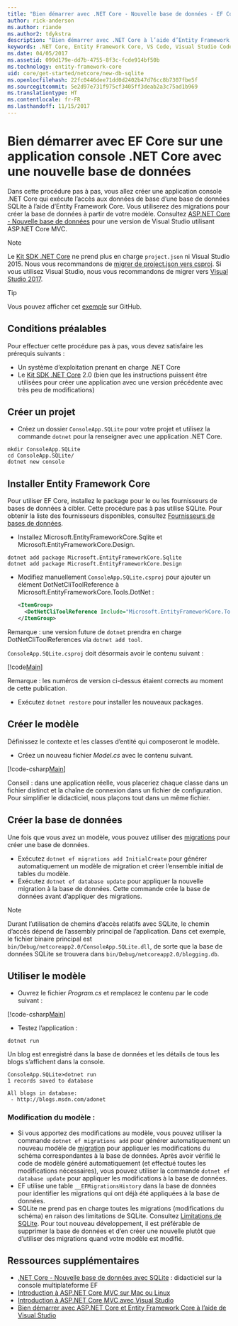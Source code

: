 ```yaml
---
title: "Bien démarrer avec .NET Core - Nouvelle base de données - EF Core"
author: rick-anderson
ms.author: riande
ms.author2: tdykstra
description: "Bien démarrer avec .NET Core à l’aide d’Entity Framework Core"
keywords: .NET Core, Entity Framework Core, VS Code, Visual Studio Code, Mac, Linux
ms.date: 04/05/2017
ms.assetid: 099d179e-dd7b-4755-8f3c-fcde914bf50b
ms.technology: entity-framework-core
uid: core/get-started/netcore/new-db-sqlite
ms.openlocfilehash: 22fc0446dee71dd0d2402b47d76cc8b7307fbe5f
ms.sourcegitcommit: 5e2d97e731f975cf3405ff3deab2a3c75ad1b969
ms.translationtype: HT
ms.contentlocale: fr-FR
ms.lasthandoff: 11/15/2017
---
```

# <a name="getting-started-with-ef-core-on-net-core-console-app-with-a-new-database"></a>Bien démarrer avec EF Core sur une application console .NET Core avec une nouvelle base de données

Dans cette procédure pas à pas, vous allez créer une application console .NET Core qui exécute l’accès aux données de base d’une base de données SQLite à l’aide d’Entity Framework Core. Vous utiliserez des migrations pour créer la base de données à partir de votre modèle. Consultez [ASP.NET Core - Nouvelle base de données](xref:core/get-started/aspnetcore/new-db) pour une version de Visual Studio utilisant ASP.NET Core MVC.

> [!NOTE]  
> Le [Kit SDK .NET Core](https://www.microsoft.com/net/download/core) ne prend plus en charge `project.json` ni Visual Studio 2015. Nous vous recommandons de [migrer de project.json vers csproj](https://docs.microsoft.com/dotnet/articles/core/migration/). Si vous utilisez Visual Studio, nous vous recommandons de migrer vers [Visual Studio 2017](https://www.visualstudio.com/downloads/).

> [!TIP]  
> Vous pouvez afficher cet [exemple](https://github.com/aspnet/EntityFramework.Docs/tree/master/samples/core/GetStarted/NetCore/ConsoleApp.SQLite) sur GitHub.

## <a name="prerequisites"></a>Conditions préalables

Pour effectuer cette procédure pas à pas, vous devez satisfaire les prérequis suivants :
* Un système d’exploitation prenant en charge .NET Core
* Le [Kit SDK .NET Core](https://www.microsoft.com/net/core) 2.0 (bien que les instructions puissent être utilisées pour créer une application avec une version précédente avec très peu de modifications)

## <a name="create-a-new-project"></a>Créer un projet

* Créez un dossier `ConsoleApp.SQLite` pour votre projet et utilisez la commande `dotnet` pour la renseigner avec une application .NET Core.

``` Console
mkdir ConsoleApp.SQLite
cd ConsoleApp.SQLite/
dotnet new console
```

## <a name="install-entity-framework-core"></a>Installer Entity Framework Core

Pour utiliser EF Core, installez le package pour le ou les fournisseurs de bases de données à cibler. Cette procédure pas à pas utilise SQLite. Pour obtenir la liste des fournisseurs disponibles, consultez [Fournisseurs de bases de données](../../providers/index.md).

* Installez Microsoft.EntityFrameworkCore.Sqlite et Microsoft.EntityFrameworkCore.Design.

``` Console
dotnet add package Microsoft.EntityFrameworkCore.Sqlite
dotnet add package Microsoft.EntityFrameworkCore.Design
```

* Modifiez manuellement `ConsoleApp.SQLite.csproj` pour ajouter un élément DotNetCliToolReference à Microsoft.EntityFrameworkCore.Tools.DotNet :

  ``` xml
  <ItemGroup>
    <DotNetCliToolReference Include="Microsoft.EntityFrameworkCore.Tools.DotNet" Version="2.0.0" />
  </ItemGroup>
  ```

 Remarque : une version future de `dotnet` prendra en charge DotNetCliToolReferences via `dotnet add tool`.

`ConsoleApp.SQLite.csproj` doit désormais avoir le contenu suivant :

[!code[Main](../../../../samples/core/GetStarted/NetCore/ConsoleApp.SQLite/ConsoleApp.SQLite.csproj)]

 Remarque : les numéros de version ci-dessus étaient corrects au moment de cette publication.

*  Exécutez `dotnet restore` pour installer les nouveaux packages.

## <a name="create-the-model"></a>Créer le modèle

Définissez le contexte et les classes d’entité qui composeront le modèle.

* Créez un nouveau fichier *Model.cs* avec le contenu suivant.

[!code-csharp[Main](../../../../samples/core/GetStarted/NetCore/ConsoleApp.SQLite/Model.cs)]

Conseil : dans une application réelle, vous placeriez chaque classe dans un fichier distinct et la chaîne de connexion dans un fichier de configuration. Pour simplifier le didacticiel, nous plaçons tout dans un même fichier.

## <a name="create-the-database"></a>Créer la base de données

Une fois que vous avez un modèle, vous pouvez utiliser des [migrations](https://docs.microsoft.com/aspnet/core/data/ef-mvc/migrations#introduction-to-migrations) pour créer une base de données.

* Exécutez `dotnet ef migrations add InitialCreate` pour générer automatiquement un modèle de migration et créer l’ensemble initial de tables du modèle.
* Exécutez `dotnet ef database update` pour appliquer la nouvelle migration à la base de données. Cette commande crée la base de données avant d’appliquer des migrations.

> [!NOTE]  
> Durant l’utilisation de chemins d’accès relatifs avec SQLite, le chemin d’accès dépend de l’assembly principal de l’application. Dans cet exemple, le fichier binaire principal est `bin/Debug/netcoreapp2.0/ConsoleApp.SQLite.dll`, de sorte que la base de données SQLite se trouvera dans `bin/Debug/netcoreapp2.0/blogging.db`.

## <a name="use-your-model"></a>Utiliser le modèle

* Ouvrez le fichier *Program.cs* et remplacez le contenu par le code suivant :

 [!code-csharp[Main](../../../../samples/core/GetStarted/NetCore/ConsoleApp.SQLite/Program.cs)]

* Testez l’application :

 `dotnet run`

 Un blog est enregistré dans la base de données et les détails de tous les blogs s’affichent dans la console.

  ``` Console
  ConsoleApp.SQLite>dotnet run
  1 records saved to database

  All blogs in database:
   - http://blogs.msdn.com/adonet
  ```

### <a name="changing-the-model"></a>Modification du modèle :

- Si vous apportez des modifications au modèle, vous pouvez utiliser la commande `dotnet ef migrations add` pour générer automatiquement un nouveau modèle de [migration](https://docs.microsoft.com/aspnet/core/data/ef-mvc/migrations#introduction-to-migrations) pour appliquer les modifications du schéma correspondantes à la base de données. Après avoir vérifié le code de modèle généré automatiquement (et effectué toutes les modifications nécessaires), vous pouvez utiliser la commande `dotnet ef database update` pour appliquer les modifications à la base de données.
- EF utilise une table `__EFMigrationsHistory` dans la base de données pour identifier les migrations qui ont déjà été appliquées à la base de données.
- SQLite ne prend pas en charge toutes les migrations (modifications du schéma) en raison des limitations de SQLite. Consultez [Limitations de SQLite](../../providers/sqlite/limitations.md). Pour tout nouveau développement, il est préférable de supprimer la base de données et d’en créer une nouvelle plutôt que d’utiliser des migrations quand votre modèle est modifié.

## <a name="additional-resources"></a>Ressources supplémentaires

* [.NET Core - Nouvelle base de données avec SQLite](xref:core/get-started/netcore/new-db-sqlite) : didacticiel sur la console multiplateforme EF
* [Introduction à ASP.NET Core MVC sur Mac ou Linux](https://docs.microsoft.com/aspnet/core/tutorials/first-mvc-app-xplat/index)
* [Introduction à ASP.NET Core MVC avec Visual Studio](https://docs.microsoft.com/aspnet/core/tutorials/first-mvc-app/index)
* [Bien démarrer avec ASP.NET Core et Entity Framework Core à l’aide de Visual Studio](https://docs.microsoft.com/aspnet/core/data/ef-mvc/index)
